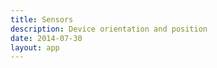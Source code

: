 ```yaml
---
title: Sensors
description: Device orientation and position
date: 2014-07-30
layout: app
---
```


<script setup>
import { defineClientComponent } from 'vitepress'

const Sensors = defineClientComponent(() => {
  return import('./Sensors.vue')
})
</script>

<Sensors/>
